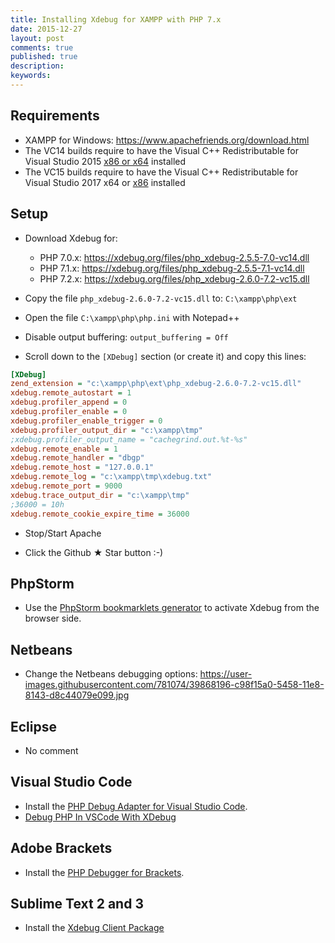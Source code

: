 ```yaml
---
title: Installing Xdebug for XAMPP with PHP 7.x
date: 2015-12-27
layout: post
comments: true
published: true
description: 
keywords: 
---
```


## Requirements

* XAMPP for Windows: https://www.apachefriends.org/download.html
* The VC14 builds require to have the Visual C++ Redistributable for Visual Studio 2015 [x86 or x64](http://www.microsoft.com/en-us/download/details.aspx?id=48145) installed
* The VC15 builds require to have the Visual C++ Redistributable for Visual Studio 2017 x64 or [x86](https://go.microsoft.com/fwlink/?LinkId=746571) installed

## Setup

* Download Xdebug for:
  * PHP 7.0.x: https://xdebug.org/files/php_xdebug-2.5.5-7.0-vc14.dll
  * PHP 7.1.x: https://xdebug.org/files/php_xdebug-2.5.5-7.1-vc14.dll
  * PHP 7.2.x: https://xdebug.org/files/php_xdebug-2.6.0-7.2-vc15.dll
  
* Copy the file `php_xdebug-2.6.0-7.2-vc15.dll` to: `C:\xampp\php\ext`

* Open the file `C:\xampp\php\php.ini` with Notepad++

* Disable output buffering: `output_buffering = Off`

* Scroll down to the `[XDebug]` section (or create it) and copy this lines:

```ini
[XDebug]
zend_extension = "c:\xampp\php\ext\php_xdebug-2.6.0-7.2-vc15.dll"
xdebug.remote_autostart = 1
xdebug.profiler_append = 0
xdebug.profiler_enable = 0
xdebug.profiler_enable_trigger = 0
xdebug.profiler_output_dir = "c:\xampp\tmp"
;xdebug.profiler_output_name = "cachegrind.out.%t-%s"
xdebug.remote_enable = 1
xdebug.remote_handler = "dbgp"
xdebug.remote_host = "127.0.0.1"
xdebug.remote_log = "c:\xampp\tmp\xdebug.txt"
xdebug.remote_port = 9000
xdebug.trace_output_dir = "c:\xampp\tmp"
;36000 = 10h
xdebug.remote_cookie_expire_time = 36000
```

* Stop/Start Apache

* Click the Github &#9733; Star button :-)

## PhpStorm

* Use the [PhpStorm bookmarklets generator](https://www.jetbrains.com/phpstorm/marklets/) to activate Xdebug from the browser side.

## Netbeans

* Change the Netbeans debugging options: https://user-images.githubusercontent.com/781074/39868196-c98f15a0-5458-11e8-8143-d8c44079e099.jpg

## Eclipse

* No comment

## Visual Studio Code

* Install the [PHP Debug Adapter for Visual Studio Code](https://marketplace.visualstudio.com/items?itemName=felixfbecker.php-debug).
* [Debug PHP In VSCode With XDebug](https://www.codewall.co.uk/debug-php-in-vscode-with-xdebug/)

## Adobe Brackets

* Install the [PHP Debugger for Brackets](https://github.com/spocke/php-debugger).

## Sublime Text 2 and 3

* Install the [Xdebug Client Package](https://packagecontrol.io/packages/Xdebug%20Client)